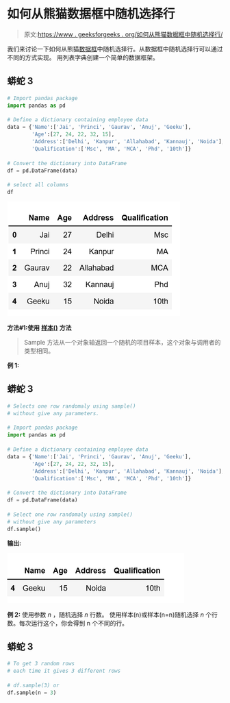 # 如何从熊猫数据框中随机选择行

> 原文:[https://www . geeksforgeeks . org/如何从熊猫数据框中随机选择行/](https://www.geeksforgeeks.org/how-to-randomly-select-rows-from-pandas-dataframe/)

我们来讨论一下如何从熊猫[数据框](https://www.geeksforgeeks.org/python-pandas-dataframe/)中随机选择行。从数据框中随机选择行可以通过不同的方式实现。
用列表字典创建一个简单的数据框架。

## 蟒蛇 3

```py
# Import pandas package
import pandas as pd

# Define a dictionary containing employee data
data = {'Name':['Jai', 'Princi', 'Gaurav', 'Anuj', 'Geeku'],
        'Age':[27, 24, 22, 32, 15],
        'Address':['Delhi', 'Kanpur', 'Allahabad', 'Kannauj', 'Noida'],
        'Qualification':['Msc', 'MA', 'MCA', 'Phd', '10th']}

# Convert the dictionary into DataFrame
df = pd.DataFrame(data)

# select all columns
df
```

![](img/bec4efdef1012097c4978b86010d6f41.png)

**方法#1:使用** [**样本()**](https://www.geeksforgeeks.org/python-pandas-dataframe-sample/) **方法**

> Sample 方法从一个对象轴返回一个随机的项目样本，这个对象与调用者的类型相同。

**例 1:**

## 蟒蛇 3

```py
# Selects one row randomaly using sample()
# without give any parameters.

# Import pandas package
import pandas as pd

# Define a dictionary containing employee data
data = {'Name':['Jai', 'Princi', 'Gaurav', 'Anuj', 'Geeku'],
        'Age':[27, 24, 22, 32, 15],
        'Address':['Delhi', 'Kanpur', 'Allahabad', 'Kannauj', 'Noida'],
        'Qualification':['Msc', 'MA', 'MCA', 'Phd', '10th']}

# Convert the dictionary into DataFrame
df = pd.DataFrame(data)

# Select one row randomaly using sample()
# without give any parameters
df.sample()
```

**输出:**

![](img/93b022596661bb4a900d946cfe1c2687.png)

**例 2:** 使用参数 *n* ，随机选择 *n* 行数。
使用样本(n)或样本(n=n)随机选择 *n* 个行数。每次运行这个，你会得到 n 个不同的行。

## 蟒蛇 3

```py
# To get 3 random rows
# each time it gives 3 different rows

# df.sample(3) or
df.sample(n = 3)
```